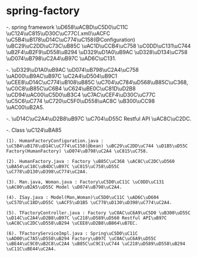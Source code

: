 # spring-factory

-. spring framework \uD658\uACBD\uC5D0\uC11C \uC124\uC815\uD30C\uC77C(.xml)\uACFC \uC5B4\uB178\uD14C\uC774\uC158(@Configuration) \uBC29\uC2DD\uC73C\uB85C \uAC1D\uCCB4\uC758 \uC0DD\uC131\uC744 \uB2F4\uB2F9\uD558\uB294 \uD329\uD1A0\uB9AC \uD328\uD134\uC758 \uD074\uB798\uC2A4\uB97C \uAD6C\uC131.

-. \uD329\uD1A0\uB9AC \uD074\uB798\uC2A4\uC758 \uAD00\uB9AC\uB97C \uC2A4\uD504\uB9C1 \uCEE8\uD14C\uC774\uB108\uB85C \uC704\uC784\uD568\uB85C\uC368, \uC0C8\uB85C\uC6B4 \uC624\uBE0C\uC81D\uD2B8 \uCD94\uAC00\uC5D0\uB3C4 \uC7AC\uCEF4\uD30C\uC77C \uC5C6\uC774 \uC720\uC5F0\uD558\uAC8C \uB300\uCC98 \uAC00\uB2A5.

-. \uD14C\uC2A4\uD2B8\uB97C \uC704\uD55C Restful API \uAC8C\uC2DC.

-. Class \uC124\uBA85

	(1). HumanFactoryConfiguration.java : \uC5B4\uB178\uD14C\uC774\uC158(@bean) \uBC29\uC2DD\uC744 \uD1B5\uD55C Factory(HumanFactory) \uD074\uB798\uC2A4 \uC815\uC758.
	
	(2). HumanFactory.java : Factory \uB85C\uC368 \uAC8C\uC2DC\uD560 \uBA54\uC18C\uB4DC\uB97C \uC815\uC758\uD55C \uC778\uD130\uD398\uC774\uC2A4.
	
	(3). Man.java, Woman.java : Factory\uC5D0\uC11C \uC0DD\uC131 \uAC00\uB2A5\uD55C Model \uD074\uB798\uC2A4.
	
	(4). ISay.java : Model(Man,Woman)\uC5D0\uC11C \uAD6C\uD604 \uC57D\uC18D\uD55C \uACF5\uD1B5 \uC778\uD130\uD398\uC774\uC2A4.
	
	(5). TFactoryController.java : Factory \uC0AC\uC6A9\uC5D0 \uB300\uD55C \uD14C\uC2A4\uD2B8\uB97C \uC218\uD589\uD560 Restful API\uB97C \uAC8C\uC2DC\uD558\uB294 \uCEE8\uD2B8\uB864\uB7EC.
	
	(6). TFactoryServiceImpl.java : Spring\uC5D0\uC11C \uAD00\uC7A5\uD558\uB294 Factory\uB97C \uC0AC\uC6A9\uD55C \uBE44\uC9C0\uB2C8\uC2A4 \uB85C\uC9C1\uC744 \uC218\uD589\uD558\uB294 \uC11C\uBE44\uC2A4.
